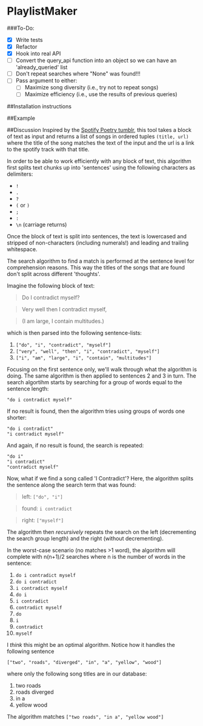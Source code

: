 # PlaylistMaker

###To-Do:
* [x] Write tests
* [x] Refactor
* [x] Hook into real API
* [ ] Convert the query_api function into an object so we can have an 'already_queried' list
* [ ] Don't repeat searches where "None" was found!!!
* [ ] Pass argument to either:
  * [ ] Maximize song diversity (i.e., try not to repeat songs)
  * [ ] Maximize efficiency (i.e., use the results of previous queries)

##Installation instructions

##Example

##Discussion
Inspired by the [Spotify Poetry tumblr](http://spotifypoetry.tumblr.com/), this tool takes a block of text as input and returns a list of songs in ordered tuples `(title, url)` where the title of the song matches the text of the input and the url is a link to the spotify track with that title.

In order to be able to work efficiently with any block of text, this algorithm first splits text chunks up into 'sentences' using the following characters as delimiters:

  * `!`
  * `.`
  * `?`
  * `(` or `)`
  * `;`
  * `:`
  * `\n` (carriage returns) ` `
  

Once the block of text is split into sentences, the text is lowercased and stripped of non-characters (including numerals!) and leading and trailing whitespace.

The search algorithm to find a match is performed at the sentence level for comprehension reasons. This way the titles of the songs that are found don't split across different 'thoughts'.

Imagine the following block of text:

> Do I contradict myself?

> Very well then I contradict myself,

> (I am large, I contain multitudes.)

which is then parsed into the following sentence-lists:

1. `["do", "i", "contradict", "myself"]`
2. `["very", "well", "then", "i", "contradict", "myself"]`
3. `["i", "am", "large", "i", "contain", "multitudes"]`

Focusing on the first sentence only, we'll walk through what the algorithm is doing. The same algorithm is then applied to sentences 2 and 3 in turn. The search algortihm starts by searching for a group of words equal to the sentence length: 

    "do i contradict myself"

If no result is found, then the algorithm tries using groups of words one shorter:

    "do i contradict"
    "i contradict myself"

And again, if no result is found, the search is repeated:

    "do i"
    "i contradict"
    "contradict myself"

Now, what if we find a song called 'I Contradict'? Here, the algorithm splits the sentence along the search term that was found:

>  left: `["do", "i"]`

>  found: `i contradict`

>  right: `["myself"]`

The algorithm then _recursively_ repeats the search on the left (decrementing the search group length) and the right (without decrementing).

In the worst-case scenario (no matches >1 word), the algorithm will complete with n(n+1)/2 searches where n is the number of words in the sentence:

1. `do i contradict myself`
2. `do i contradict`
3. `i contradict myself`
4. `do i`
5. `i contradict`
6. `contradict myself`
7. `do`
8. `i`
9. `contradict`
10. `myself`

I _think_ this might be an optimal algorithm. Notice how it handles the following sentence

    ["two", "roads", "diverged", "in", "a", "yellow", "wood"]

where only the following song titles are in our database:

1. two roads
2. roads diverged
3. in a 
4. yellow wood

The algorithm matches
    `["two roads", "in a", "yellow wood"]`
